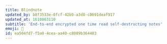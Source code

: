 ```yaml
---
title: Blindnote
updated_by: b8f3533e-0fcf-42b9-a3d8-c8691deaf917
updated_at: 1618063110
subtitle: 'End-to-end encrypted one time read self-destructing notes'
emoji: 🙈
id: ea504fd7-f5a0-4cea-aa40-c8089b364483
---
```

